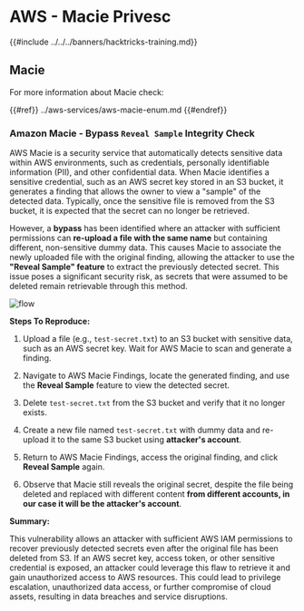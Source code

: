 # AWS - Macie Privesc

{{#include ../../../banners/hacktricks-training.md}}

## Macie

For more information about Macie check:

{{#ref}}
../aws-services/aws-macie-enum.md
{{#endref}}

### Amazon Macie - Bypass `Reveal Sample` Integrity Check

AWS Macie is a security service that automatically detects sensitive data within AWS environments, such as credentials, personally identifiable information (PII), and other confidential data. When Macie identifies a sensitive credential, such as an AWS secret key stored in an S3 bucket, it generates a finding that allows the owner to view a "sample" of the detected data. Typically, once the sensitive file is removed from the S3 bucket, it is expected that the secret can no longer be retrieved.

However, a **bypass** has been identified where an attacker with sufficient permissions can **re-upload a file with the same name** but containing different, non-sensitive dummy data. This causes Macie to associate the newly uploaded file with the original finding, allowing the attacker to use the **"Reveal Sample" feature** to extract the previously detected secret. This issue poses a significant security risk, as secrets that were assumed to be deleted remain retrievable through this method.

![flow](https://github.com/user-attachments/assets/7b83f2d3-1690-41f1-98cc-05ccd0154a66)

**Steps To Reproduce:**

1. Upload a file (e.g., `test-secret.txt`) to an S3 bucket with sensitive data, such as an AWS secret key. Wait for AWS Macie to scan and generate a finding.  

2. Navigate to AWS Macie Findings, locate the generated finding, and use the **Reveal Sample** feature to view the detected secret.  

3. Delete `test-secret.txt` from the S3 bucket and verify that it no longer exists.  

4. Create a new file named `test-secret.txt` with dummy data and re-upload it to the same S3 bucket using **attacker's account**.  

5. Return to AWS Macie Findings, access the original finding, and click **Reveal Sample** again.  

6. Observe that Macie still reveals the original secret, despite the file being deleted and replaced with different content **from different accounts, in our case it will be the attacker's account**.

**Summary:**

This vulnerability allows an attacker with sufficient AWS IAM permissions to recover previously detected secrets even after the original file has been deleted from S3. If an AWS secret key, access token, or other sensitive credential is exposed, an attacker could leverage this flaw to retrieve it and gain unauthorized access to AWS resources. This could lead to privilege escalation, unauthorized data access, or further compromise of cloud assets, resulting in data breaches and service disruptions.
